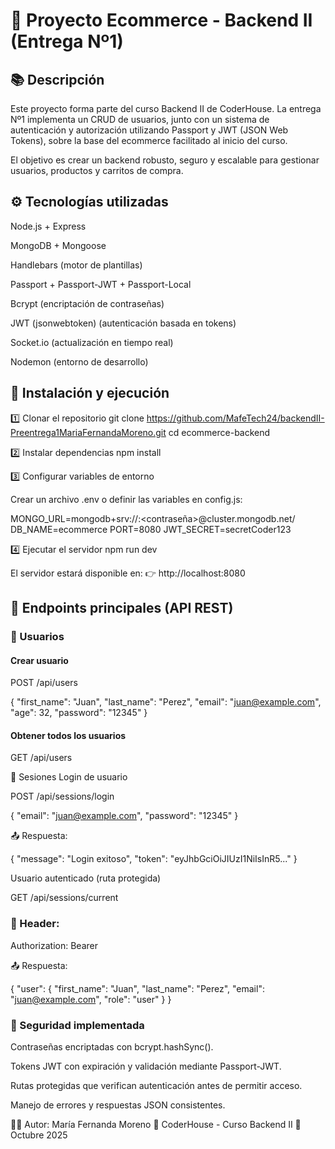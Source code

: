 # 🛒 Proyecto Ecommerce - Backend II (Entrega Nº1)
## 📚 Descripción

Este proyecto forma parte del curso Backend II de CoderHouse.
La entrega Nº1 implementa un CRUD de usuarios, junto con un sistema de autenticación y autorización utilizando Passport y JWT (JSON Web Tokens), sobre la base del ecommerce facilitado al inicio del curso.

El objetivo es crear un backend robusto, seguro y escalable para gestionar usuarios, productos y carritos de compra.

## ⚙️ Tecnologías utilizadas

Node.js + Express

MongoDB + Mongoose

Handlebars (motor de plantillas)

Passport + Passport-JWT + Passport-Local

Bcrypt (encriptación de contraseñas)

JWT (jsonwebtoken) (autenticación basada en tokens)

Socket.io (actualización en tiempo real)

Nodemon (entorno de desarrollo)



## 🚀 Instalación y ejecución

1️⃣ Clonar el repositorio
git clone https://github.com/MafeTech24/backendII-Preentrega1MariaFernandaMoreno.git
cd ecommerce-backend

2️⃣ Instalar dependencias
npm install

3️⃣ Configurar variables de entorno

Crear un archivo .env o definir las variables en config.js:

MONGO_URL=mongodb+srv://<usuario>:<contraseña>@cluster.mongodb.net/
DB_NAME=ecommerce
PORT=8080
JWT_SECRET=secretCoder123

4️⃣ Ejecutar el servidor
npm run dev


El servidor estará disponible en:
👉 http://localhost:8080

## 🧪 Endpoints principales (API REST)
### 👤 Usuarios
#### Crear usuario

POST /api/users

{
  "first_name": "Juan",
  "last_name": "Perez",
  "email": "juan@example.com",
  "age": 32,
  "password": "12345"
}

#### Obtener todos los usuarios

GET /api/users

🔐 Sesiones
Login de usuario

POST /api/sessions/login

{
  "email": "juan@example.com",
  "password": "12345"
}


📤 Respuesta:

{
  "message": "Login exitoso",
  "token": "eyJhbGciOiJIUzI1NiIsInR5..."
}

Usuario autenticado (ruta protegida)

GET /api/sessions/current

### 🧩 Header:

Authorization: Bearer <token>


📤 Respuesta:

{
  "user": {
    "first_name": "Juan",
    "last_name": "Perez",
    "email": "juan@example.com",
    "role": "user"
  }
}

### 🔐 Seguridad implementada

Contraseñas encriptadas con bcrypt.hashSync().

Tokens JWT con expiración y validación mediante Passport-JWT.

Rutas protegidas que verifican autenticación antes de permitir acceso.

Manejo de errores y respuestas JSON consistentes.

👩‍💻 Autor: María Fernanda Moreno
📍 CoderHouse - Curso Backend II
📅 Octubre 2025